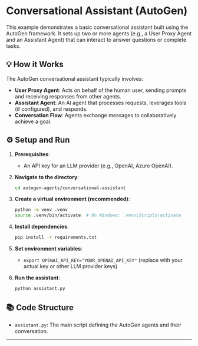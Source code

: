 # Conversational Assistant (AutoGen)

This example demonstrates a basic conversational assistant built using the AutoGen framework. It sets up two or more agents (e.g., a User Proxy Agent and an Assistant Agent) that can interact to answer questions or complete tasks.

## 💡 How it Works

The AutoGen conversational assistant typically involves:
* **User Proxy Agent**: Acts on behalf of the human user, sending prompts and receiving responses from other agents.
* **Assistant Agent**: An AI agent that processes requests, leverages tools (if configured), and responds.
* **Conversation Flow**: Agents exchange messages to collaboratively achieve a goal.

## ⚙️ Setup and Run

1.  **Prerequisites**:
    * An API key for an LLM provider (e.g., OpenAI, Azure OpenAI).

2.  **Navigate to the directory**:
    ```bash
    cd autogen-agents/conversational-assistant
    ```

3.  **Create a virtual environment (recommended)**:
    ```bash
    python -m venv .venv
    source .venv/bin/activate  # On Windows: .venv\Scripts\activate
    ```

4.  **Install dependencies**:
    ```bash
    pip install -r requirements.txt
    ```

5.  **Set environment variables**:
    * `export OPENAI_API_KEY="YOUR_OPENAI_API_KEY"` (replace with your actual key or other LLM provider keys)

6.  **Run the assistant**:
    ```bash
    python assistant.py
    ```

## 📚 Code Structure

* `assistant.py`: The main script defining the AutoGen agents and their conversation.

---
